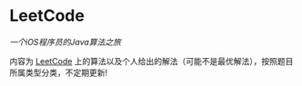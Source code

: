 # LeetCode

*一个iOS程序员的Java算法之旅*

内容为 [LeetCode](https://leetcode.com) 上的算法以及个人给出的解法（可能不是最优解法），按照题目所属类型分类，不定期更新!
